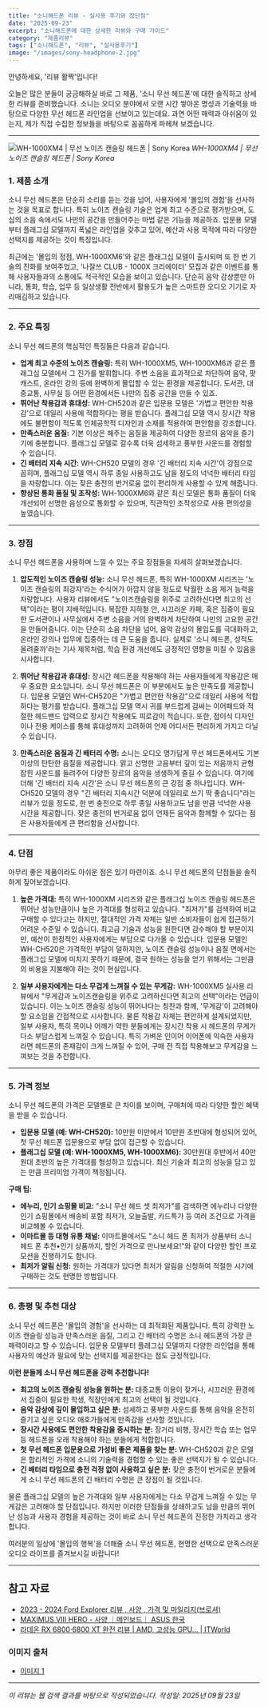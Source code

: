 ```yaml
---
title: "소니해드폰 리뷰 - 실사용 후기와 장단점"
date: "2025-09-23"
excerpt: "소니해드폰에 대한 상세한 리뷰와 구매 가이드"
category: "제품리뷰"
tags: ["소니해드폰", "리뷰", "실사용후기"]
image: "/images/sony-headphone-2.jpg"
---
```


안녕하세요, '리뷰 활짝'입니다!

오늘은 많은 분들이 궁금해하실 바로 그 제품, '소니 무선 헤드폰'에 대한 솔직하고 상세한 리뷰를 준비했습니다. 소니는 오디오 분야에서 오랜 시간 쌓아온 명성과 기술력을 바탕으로 다양한 무선 헤드폰 라인업을 선보이고 있는데요. 과연 어떤 매력과 아쉬움이 있는지, 제가 직접 수집한 정보들을 바탕으로 꼼꼼하게 파헤쳐 보겠습니다.

---

![WH-1000XM4 | 무선 노이즈 캔슬링 헤드폰 | Sony Korea](/images/sony-headphone-2.webp)
_WH-1000XM4 | 무선 노이즈 캔슬링 헤드폰 | Sony Korea_

### 1. 제품 소개

소니 무선 헤드폰은 단순히 소리를 듣는 것을 넘어, 사용자에게 '몰입의 경험'을 선사하는 것을 목표로 합니다. 특히 노이즈 캔슬링 기술은 업계 최고 수준으로 평가받으며, 도심의 소음 속에서도 나만의 공간을 만들어주는 마법 같은 기능을 제공하죠. 입문용 모델부터 플래그십 모델까지 폭넓은 라인업을 갖추고 있어, 예산과 사용 목적에 따라 다양한 선택지를 제공하는 것이 특징입니다.

최근에는 '몰입의 정점, WH-1000XM6'와 같은 플래그십 모델이 출시되며 또 한 번 기술의 진화를 보여주었고, '나잘쓰 CLUB - 1000X 크리에이터' 모집과 같은 이벤트를 통해 사용자들과의 소통에도 적극적인 모습을 보이고 있습니다. 단순히 음악 감상뿐만 아니라, 통화, 학습, 업무 등 일상생활 전반에서 활용도가 높은 스마트한 오디오 기기로 자리매김하고 있습니다.

---

### 2. 주요 특징

소니 무선 헤드폰의 핵심적인 특징들은 다음과 같습니다.

- **업계 최고 수준의 노이즈 캔슬링:** 특히 WH-1000XM5, WH-1000XM6과 같은 플래그십 모델에서 그 진가를 발휘합니다. 주변 소음을 효과적으로 차단하여 음악, 팟캐스트, 온라인 강의 등에 완벽하게 몰입할 수 있는 환경을 제공합니다. 도서관, 대중교통, 사무실 등 어떤 환경에서든 나만의 집중 공간을 만들 수 있죠.
- **뛰어난 착용감과 휴대성:** WH-CH520과 같은 입문용 모델은 '가볍고 편안한 착용감'으로 데일리 사용에 적합하다는 평을 받습니다. 플래그십 모델 역시 장시간 착용에도 불편함이 적도록 인체공학적 디자인과 소재를 적용하여 편안함을 강조합니다.
- **만족스러운 음질:** 기본 이상은 해주는 음질을 제공하여 다양한 장르의 음악을 즐기기에 충분합니다. 플래그십 모델로 갈수록 더욱 섬세하고 풍부한 사운드를 경험할 수 있습니다.
- **긴 배터리 지속 시간:** WH-CH520 모델의 경우 '긴 배터리 지속 시간'이 강점으로 꼽히며, 플래그십 모델 역시 하루 종일 사용하고도 남을 정도의 넉넉한 배터리 타임을 자랑합니다. 이는 잦은 충전의 번거로움 없이 편리하게 사용할 수 있게 해줍니다.
- **향상된 통화 품질 및 조작성:** WH-1000XM6와 같은 최신 모델은 통화 품질이 더욱 개선되어 선명한 음성으로 통화할 수 있으며, 직관적인 조작성으로 사용 편의성을 높였습니다.

---

### 3. 장점

소니 무선 헤드폰을 사용하며 느낄 수 있는 주요 장점들을 자세히 살펴보겠습니다.

1.  **압도적인 노이즈 캔슬링 성능:**
    소니 무선 헤드폰, 특히 WH-1000XM 시리즈는 '노이즈 캔슬링의 최강자'라는 수식어가 아깝지 않을 정도로 탁월한 소음 제거 능력을 자랑합니다. 사용자 리뷰에서도 "노이즈캔슬링을 위주로 고려하신다면 최고의 선택"이라는 평이 지배적입니다. 복잡한 지하철 안, 시끄러운 카페, 혹은 집중이 필요한 도서관이나 사무실에서 주변 소음을 거의 완벽하게 차단하여 나만의 고요한 공간을 만들어줍니다. 이는 단순히 소음 차단을 넘어, 음악 감상의 몰입도를 극대화하고, 온라인 강의나 업무에 집중하는 데 큰 도움을 줍니다. 실제로 '소니 헤드폰, 성적도 올려줄까'라는 기사 제목처럼, 학습 환경 개선에도 긍정적인 영향을 미칠 수 있음을 시사합니다.

2.  **뛰어난 착용감과 휴대성:**
    장시간 헤드폰을 착용해야 하는 사용자들에게 착용감은 매우 중요한 요소입니다. 소니 무선 헤드폰은 이 부분에서도 높은 만족도를 제공합니다. 입문용 모델인 WH-CH520은 "가볍고 편안한 착용감"으로 데일리 사용에 적합하다는 평가를 받습니다. 플래그십 모델 역시 귀를 부드럽게 감싸는 이어패드와 적절한 헤드밴드 압력으로 장시간 착용에도 피로감이 적습니다. 또한, 접이식 디자인이나 전용 케이스를 통해 휴대성까지 고려하여 언제 어디서든 편리하게 가지고 다닐 수 있습니다.

3.  **만족스러운 음질과 긴 배터리 수명:**
    소니는 오디오 명가답게 무선 헤드폰에서도 기본 이상의 탄탄한 음질을 제공합니다. 맑고 선명한 고음부터 깊이 있는 저음까지 균형 잡힌 사운드를 들려주어 다양한 장르의 음악을 생생하게 즐길 수 있습니다. 여기에 더해 '긴 배터리 지속 시간'은 소니 무선 헤드폰의 큰 강점 중 하나입니다. WH-CH520 모델의 경우 "긴 배터리 지속시간 덕분에 데일리로 쓰기 딱 좋습니다"라는 리뷰가 있을 정도로, 한 번 충전으로 하루 종일 사용하고도 남을 만큼 넉넉한 사용 시간을 제공합니다. 잦은 충전의 번거로움 없이 언제든 음악과 함께할 수 있다는 점은 사용자들에게 큰 편리함을 선사합니다.

---

### 4. 단점

아무리 좋은 제품이라도 아쉬운 점은 있기 마련이죠. 소니 무선 헤드폰의 단점들을 솔직하게 짚어보겠습니다.

1.  **높은 가격대:**
    특히 WH-1000XM 시리즈와 같은 플래그십 노이즈 캔슬링 헤드폰은 뛰어난 성능만큼이나 높은 가격대를 형성하고 있습니다. "최저가"를 검색하여 비교 구매할 수 있다고는 하지만, 절대적인 가격 자체는 일반 소비자들이 쉽게 접근하기 어려운 수준일 수 있습니다. 최고급 기술과 성능을 원한다면 감수해야 할 부분이지만, 예산이 한정적인 사용자에게는 부담으로 다가올 수 있습니다. 입문용 모델인 WH-CH520은 가격적인 부담이 덜하지만, 노이즈 캔슬링 성능이나 음질 면에서는 플래그십 모델에 미치지 못하기 때문에, 결국 원하는 성능을 얻기 위해서는 그만큼의 비용을 지불해야 하는 것이 현실입니다.

2.  **일부 사용자에게는 다소 무겁게 느껴질 수 있는 무게감:**
    WH-1000XM5 실사용 리뷰에서 "무게감과 노이즈캔슬링을 위주로 고려하신다면 최고의 선택"이라는 언급이 있습니다. 이는 노이즈 캔슬링 성능이 뛰어나다는 칭찬과 함께, '무게감'이 고려해야 할 요소임을 간접적으로 시사합니다. 물론 착용감 자체는 편안하게 설계되었지만, 일부 사용자, 특히 목이나 어깨가 약한 분들에게는 장시간 착용 시 헤드폰의 무게가 다소 부담스럽게 느껴질 수 있습니다. 특히 가벼운 인이어 이어폰에 익숙한 사용자라면 헤드폰의 존재감이 크게 느껴질 수 있어, 구매 전 직접 착용해보고 무게감을 느껴보는 것을 추천합니다.

---

### 5. 가격 정보

소니 무선 헤드폰의 가격은 모델별로 큰 차이를 보이며, 구매처에 따라 다양한 할인 혜택을 받을 수 있습니다.

- **입문용 모델 (예: WH-CH520):** 10만원 미만에서 10만원 초반대에 형성되어 있어, 첫 무선 헤드폰 입문용으로 부담 없이 접근할 수 있습니다.
- **플래그십 모델 (예: WH-1000XM5, WH-1000XM6):** 30만원대 후반에서 40만원대 초반의 높은 가격대를 형성하고 있습니다. 최신 기술과 최고의 성능을 담고 있는 만큼 프리미엄 가격이 책정됩니다.

**구매 팁:**

- **에누리, 인기 쇼핑몰 비교:** "소니 무선 헤드 셋 최저가"를 검색하면 에누리나 다양한 인기 쇼핑몰에서 배송비 포함 최저가, 오늘출발, 카드특가 등 여러 조건으로 가격을 비교해볼 수 있습니다.
- **이마트몰 등 대형 유통 채널:** 이마트몰에서도 "소니 헤드 폰 최저가 상품부터 소니 헤드 폰 추천•인기 상품까지, 할인 가격으로 만나보세요!"와 같이 다양한 할인 프로모션을 진행하기도 합니다.
- **최저가 알림 신청:** 원하는 가격대가 있다면 최저가 알림을 신청하여 적절한 시기에 구매하는 것도 현명한 방법입니다.

---

### 6. 총평 및 추천 대상

소니 무선 헤드폰은 '몰입의 경험'을 선사하는 데 최적화된 제품입니다. 특히 강력한 노이즈 캔슬링 성능과 만족스러운 음질, 그리고 긴 배터리 수명은 소니 헤드폰의 가장 큰 매력이라고 할 수 있습니다. 입문용 모델부터 플래그십 모델까지 다양한 라인업을 통해 사용자의 예산과 필요에 맞는 선택지를 제공한다는 점도 긍정적입니다.

**이런 분들께 소니 무선 헤드폰을 강력 추천합니다!**

- **최고의 노이즈 캔슬링 성능을 원하는 분:** 대중교통 이용이 잦거나, 시끄러운 환경에서 집중이 필요한 학생, 직장인에게 최고의 선택이 될 것입니다.
- **음악 감상에 깊이 몰입하고 싶은 분:** 섬세하고 풍부한 사운드를 통해 음악을 온전히 즐기고 싶은 오디오 애호가들에게 만족감을 선사할 것입니다.
- **장시간 사용에도 편안한 착용감을 중시하는 분:** 장거리 비행, 장시간 학습 또는 업무 등 헤드폰을 오래 착용해야 하는 분들에게 적합합니다.
- **첫 무선 헤드폰 입문용으로 가성비 좋은 제품을 찾는 분:** WH-CH520과 같은 모델은 합리적인 가격에 소니의 기술력을 경험할 수 있는 좋은 선택지가 될 수 있습니다.
- **긴 배터리 타임으로 충전 걱정 없이 사용하고 싶은 분:** 잦은 충전이 번거로운 분들에게 소니 무선 헤드폰의 긴 배터리 수명은 큰 장점이 될 것입니다.

물론 플래그십 모델의 높은 가격대와 일부 사용자에게는 다소 무겁게 느껴질 수 있는 무게감은 고려해야 할 단점입니다. 하지만 이러한 단점들을 상쇄하고도 남을 만큼의 뛰어난 성능과 사용자 경험을 제공하는 것이 바로 소니 무선 헤드폰의 진정한 가치라고 생각합니다.

여러분의 일상에 '몰입의 행복'을 더해줄 소니 무선 헤드폰, 현명한 선택으로 만족스러운 오디오 라이프를 즐겨보시길 바랍니다!

---

## 참고 자료

- [2023 - 2024 Ford Explorer 리뷰 , 사양 , 가격 및 마일리지(브로셔)](https://www.autouserguide.com/ko/블로그/2023-포드-익스플로러-사양-가격-특징-마일리지-브로셔/)
- [MAXIMUS VIII HERO - 사양 ｜메인보드｜ ASUS 한국](https://www.asus.com/kr/motherboards-components/motherboards/all-series/maximus-viii-hero/techspec/)
- [라데온 RX 6800·6800 XT 완전 리뷰 | AMD, 고성능 GPU... | ITWorld](https://www.itworld.co.kr/article/3549945/라데온-rx-6800·6800-xt-완전-리뷰-amd-고성능-gpu-시장으로-화려하.html)

### 이미지 출처

- [이미지 1](https://www.sony.co.kr/image/a623e0ac346dea68e59c279e05221b59?fmt=pjpeg&bgcolor=FFFFFF&bgc=FFFFFF&wid=2515&hei=1320)

---

_이 리뷰는 웹 검색 결과를 바탕으로 작성되었습니다._
_작성일: 2025년 09월 23일_
